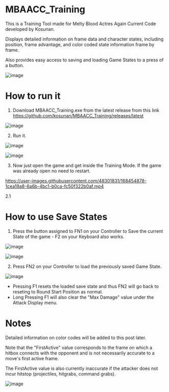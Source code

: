 # MBAACC_Training

This is a Training Tool made for Melty Blood Actres Again Current Code developed by Kosunan.

Displays detailed information on frame data and character states, including position, frame advantage, and color coded state information frame by frame. 

Also provides easy access to saving and loading Game States to a press of a button.

![image](https://user-images.githubusercontent.com/48301831/168454375-51af571d-a8fa-4c34-aab5-47df0bedce1f.png)


# How to run it
1. Download MBAACC_Training.exe from the latest release from this link https://github.com/kosunan/MBAACC_Training/releases/latest

![image](https://user-images.githubusercontent.com/48301831/168454403-55110e4c-a6b9-4e13-b946-ef064babe60b.png)

2. Run it.

![image](https://user-images.githubusercontent.com/48301831/168454586-2a50a3db-7008-444a-a0b5-0e684eda2051.png)

![image](https://user-images.githubusercontent.com/48301831/168454523-24ca409f-798d-4117-aef3-74d053028be1.png)

3. Now just open the game and get inside the Training Mode. If the game was already open no need to restart.

https://user-images.githubusercontent.com/48301831/168454878-1cea19a8-6a6b-4bc1-b0ca-fc50f322b0af.mp4


2.1 
# How to use Save States

1. Press the button assigned to FN1 on your Controller to Save the current State of the game - F2 on your Keyboard also works.

![image](https://user-images.githubusercontent.com/48301831/168455028-e09b21ab-9a12-4373-b04b-65f45ab12a5c.png)

![image](https://user-images.githubusercontent.com/48301831/168454983-9e4ae824-d104-47d2-bfad-e121c6a17faa.png)

2. Press FN2 on your Controller to load the previously saved Game State.

![image](https://user-images.githubusercontent.com/48301831/168455266-e13f3eb5-ab2c-4c12-be43-7c9a2c4b30ba.png)

* Pressing F1 resets the loaded save state and thus FN2 will go back to reseting to Round Start Position as normal.
* Long Pressing F1 will also clear the "Max Damage" value under the Attack Display menu.

# Notes

Detailed information on color codes will be added to this post later.

Note that the "FirstActive" value corresponds to the frame on which a hitbox connects with the opponent and is not necessarily accurate to a move's first active frame.

The FirstActive value is also currently inaccurate if the attacker does not incur hitstop (projectiles, hitgrabs, command grabs).

![image](https://user-images.githubusercontent.com/48301831/168455501-a481e173-41e6-4368-91c3-c8b8e45583ae.png)